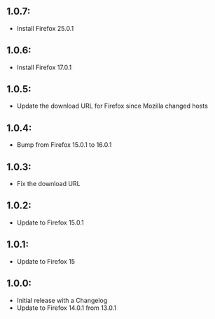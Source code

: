 ## 1.0.7:
* Install Firefox 25.0.1

## 1.0.6:
* Install Firefox 17.0.1

## 1.0.5:
* Update the download URL for Firefox since Mozilla changed hosts

## 1.0.4:
* Bump from Firefox 15.0.1 to 16.0.1

## 1.0.3:
* Fix the download URL

## 1.0.2:
* Update to Firefox 15.0.1

## 1.0.1:
* Update to Firefox 15

## 1.0.0:
* Initial release with a Changelog
* Update to Firefox 14.0.1 from 13.0.1